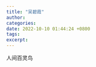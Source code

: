 ```yaml
---
title: "吴碧霞"
author: 
categories: 
date: 2022-10-10 01:44:24 +0800
tags: 
excerpt: 
---
```


人间百灵鸟


















